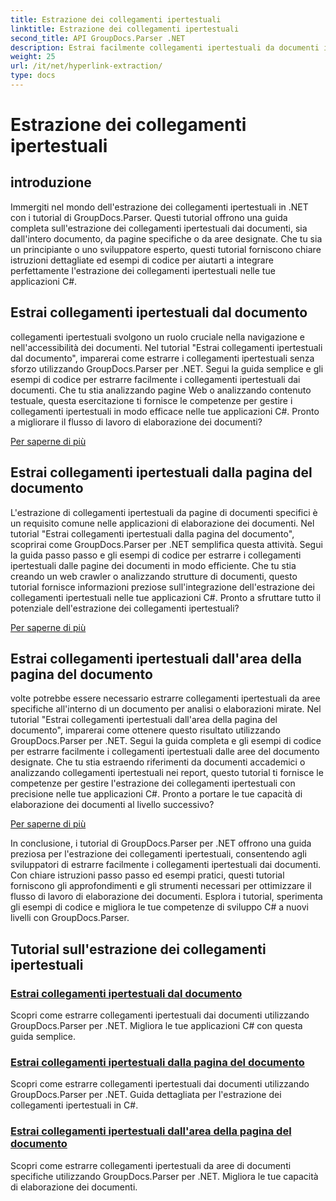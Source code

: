 ```yaml
---
title: Estrazione dei collegamenti ipertestuali
linktitle: Estrazione dei collegamenti ipertestuali
second_title: API GroupDocs.Parser .NET
description: Estrai facilmente collegamenti ipertestuali da documenti in .NET con GroupDocs.Parser. Migliora le tue applicazioni C# con guide dettagliate per l'estrazione dei collegamenti ipertestuali.
weight: 25
url: /it/net/hyperlink-extraction/
type: docs
---
```

# Estrazione dei collegamenti ipertestuali

## introduzione

Immergiti nel mondo dell'estrazione dei collegamenti ipertestuali in .NET con i tutorial di GroupDocs.Parser. Questi tutorial offrono una guida completa sull'estrazione dei collegamenti ipertestuali dai documenti, sia dall'intero documento, da pagine specifiche o da aree designate. Che tu sia un principiante o uno sviluppatore esperto, questi tutorial forniscono chiare istruzioni dettagliate ed esempi di codice per aiutarti a integrare perfettamente l'estrazione dei collegamenti ipertestuali nelle tue applicazioni C#.

## Estrai collegamenti ipertestuali dal documento

collegamenti ipertestuali svolgono un ruolo cruciale nella navigazione e nell'accessibilità dei documenti. Nel tutorial "Estrai collegamenti ipertestuali dal documento", imparerai come estrarre i collegamenti ipertestuali senza sforzo utilizzando GroupDocs.Parser per .NET. Segui la guida semplice e gli esempi di codice per estrarre facilmente i collegamenti ipertestuali dai documenti. Che tu stia analizzando pagine Web o analizzando contenuto testuale, questa esercitazione ti fornisce le competenze per gestire i collegamenti ipertestuali in modo efficace nelle tue applicazioni C#. Pronto a migliorare il flusso di lavoro di elaborazione dei documenti?

[Per saperne di più](./extract-hyperlinks-from-document/)

## Estrai collegamenti ipertestuali dalla pagina del documento

L'estrazione di collegamenti ipertestuali da pagine di documenti specifici è un requisito comune nelle applicazioni di elaborazione dei documenti. Nel tutorial "Estrai collegamenti ipertestuali dalla pagina del documento", scoprirai come GroupDocs.Parser per .NET semplifica questa attività. Segui la guida passo passo e gli esempi di codice per estrarre i collegamenti ipertestuali dalle pagine dei documenti in modo efficiente. Che tu stia creando un web crawler o analizzando strutture di documenti, questo tutorial fornisce informazioni preziose sull'integrazione dell'estrazione dei collegamenti ipertestuali nelle tue applicazioni C#. Pronto a sfruttare tutto il potenziale dell'estrazione dei collegamenti ipertestuali?

[Per saperne di più](./extract-hyperlinks-from-document-page/)

## Estrai collegamenti ipertestuali dall'area della pagina del documento

volte potrebbe essere necessario estrarre collegamenti ipertestuali da aree specifiche all'interno di un documento per analisi o elaborazioni mirate. Nel tutorial "Estrai collegamenti ipertestuali dall'area della pagina del documento", imparerai come ottenere questo risultato utilizzando GroupDocs.Parser per .NET. Segui la guida completa e gli esempi di codice per estrarre facilmente i collegamenti ipertestuali dalle aree del documento designate. Che tu stia estraendo riferimenti da documenti accademici o analizzando collegamenti ipertestuali nei report, questo tutorial ti fornisce le competenze per gestire l'estrazione dei collegamenti ipertestuali con precisione nelle tue applicazioni C#. Pronto a portare le tue capacità di elaborazione dei documenti al livello successivo?

[Per saperne di più](./extract-hyperlinks-from-document-page-area/)

In conclusione, i tutorial di GroupDocs.Parser per .NET offrono una guida preziosa per l'estrazione dei collegamenti ipertestuali, consentendo agli sviluppatori di estrarre facilmente i collegamenti ipertestuali dai documenti. Con chiare istruzioni passo passo ed esempi pratici, questi tutorial forniscono gli approfondimenti e gli strumenti necessari per ottimizzare il flusso di lavoro di elaborazione dei documenti. Esplora i tutorial, sperimenta gli esempi di codice e migliora le tue competenze di sviluppo C# a nuovi livelli con GroupDocs.Parser.
## Tutorial sull'estrazione dei collegamenti ipertestuali
### [Estrai collegamenti ipertestuali dal documento](./extract-hyperlinks-from-document/)
Scopri come estrarre collegamenti ipertestuali dai documenti utilizzando GroupDocs.Parser per .NET. Migliora le tue applicazioni C# con questa guida semplice.
### [Estrai collegamenti ipertestuali dalla pagina del documento](./extract-hyperlinks-from-document-page/)
Scopri come estrarre collegamenti ipertestuali dai documenti utilizzando GroupDocs.Parser per .NET. Guida dettagliata per l'estrazione dei collegamenti ipertestuali in C#.
### [Estrai collegamenti ipertestuali dall'area della pagina del documento](./extract-hyperlinks-from-document-page-area/)
Scopri come estrarre collegamenti ipertestuali da aree di documenti specifiche utilizzando GroupDocs.Parser per .NET. Migliora le tue capacità di elaborazione dei documenti.